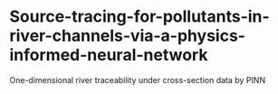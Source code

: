 # Source-tracing-for-pollutants-in-river-channels-via-a-physics-informed-neural-network
One-dimensional river traceability under cross-section data by PINN

